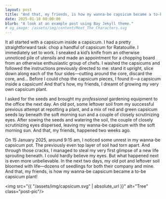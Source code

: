 ```yaml
---
layout: post
title: "And that, my friends, is how my wanna-be capsicum became a to-be capsicum plant!"
date: 2025-01-18 00:00:00
blurb: "A look at an example post using Bay Jekyll theme."
# og_image: /assets/img/content/Meet_The_Characters.svg
---
```


It all started with a capsicum inside a capsicum. I had a pretty straightforward task: chop a handful of capsicum for Ratatouille. I immediately set to work. I sneaked a kid’s knife from an otherwise unnoticed pile of utensils and made an appointment for a chopping board from an otherwise enthusiastic group of chefs. I washed the capsicums and followed the instructions previously directed to me: stand it upright, slice down along each of the four sides—cutting around the core, discard the core, and... Before I could chop the capsicum pieces, I found it—a capsicum inside a capsicum! And that's how, my friends, I dreamt of growing my very own capsicum plant.

I asked for the seeds and brought my <i>professional</i> gardening equipment to the office the next day. An old pot, some leftover soil from my successful previous attempt at repotting a plant, and a mix of red and green capsicum seeds lay beneath the soft morning sun and a couple of closely scrutinizing eyes. After sowing the seeds and watering the soil, the couple of closely scrutinizing eyes dispersed, leaving my wanna-be capsicum with the soft morning sun. And that, my friends, happened two weeks ago.

On 15 January 2025, around 9:15 am, I noticed some unrest in my wanna-be capsicum pot. The previously even top layer of soil had torn apart. And through those cracks, I managed to steal my very first glimpse of a new life sprouting beneath. I could hardly believe my eyes. But what happened next is even more unbelievable. In the next two days, my old pot and leftover soil bloomed with life—dozens of seedlings for both their company and mine. And that, my friends, is how my wanna-be capsicum became a to-be capsicum plant!

<img src="{{ "/assets/img/capsicum.svg" | absolute_url }}" alt="Tree" class="post-pic"/>
